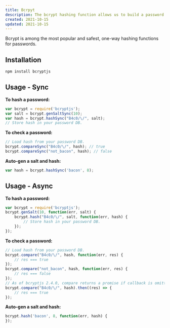 ```yaml
---
title: Bcrpyt
description: The bcrypt hashing function allows us to build a password security platform.
created: 2021-10-15
updated: 2021-10-15
---
```



Bcrypt is among the most popular and safest, one-way hashing functions for passwords.

## Installation

```sh
npm install bcryptjs
```

## Usage - Sync

**To hash a password:**

```javascript
var bcrypt = require('bcryptjs');
var salt = bcrypt.genSaltSync(10);
var hash = bcrypt.hashSync("B4c0/\/", salt);
// Store hash in your password DB.
```

**To check a password:**
```javascript
// Load hash from your password DB.
bcrypt.compareSync("B4c0/\/", hash); // true
bcrypt.compareSync("not_bacon", hash); // false
```

**Auto-gen a salt and hash:**
```javascript
var hash = bcrypt.hashSync('bacon', 8);
```

## Usage - Async

**To hash a password:**
```javascript
var bcrypt = require('bcryptjs');
bcrypt.genSalt(10, function(err, salt) {
    bcrypt.hash("B4c0/\/", salt, function(err, hash) {
        // Store hash in your password DB.
    });
});
```

**To check a password:**
```javascript
// Load hash from your password DB.
bcrypt.compare("B4c0/\/", hash, function(err, res) {
    // res === true
});
bcrypt.compare("not_bacon", hash, function(err, res) {
    // res === false
});
// As of bcryptjs 2.4.0, compare returns a promise if callback is omitted:
bcrypt.compare("B4c0/\/", hash).then((res) => {
    // res === true
});
```

**Auto-gen a salt and hash:**
```javascript
bcrypt.hash('bacon', 8, function(err, hash) {
});
```
